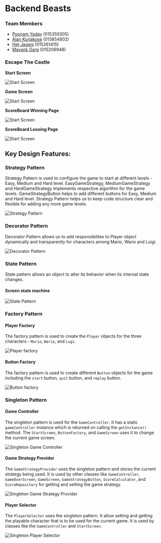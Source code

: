 # Backend Beasts

### Team Members
- [Poonam Yadav](https://github.com/poonamyadav12) (015359305)
- [Alan Kuriakose](https://github.com/aln0071) (013854802)
- [Het Jagani](https://github.com/hetjagani) (015261415)
- [Mayank Garg](https://github.com/mayankgarg23) (015209948)

### Escape The Castle

**Start Screen**

![Start Screen](escapethecastle/images/StartScreen.png)

**Game Screen**

![Start Screen](escapethecastle/images/GameScreen.png)

**ScoreBoard Winning Page**

![Start Screen](escapethecastle/images/ScoreBoard-WinningPage.png)

**ScoreBoard Loosing Page**

![Start Screen](escapethecastle/images/ScoreBoard-LoosingPage.png)

## Key Design Features:

### Strategy Pattern

Strategy Pattern is used to configure the game to start at different levels - Easy, Medium and Hard level. EasyGameStrategy, MediumGameStrategy and HardGameStrategy implements respective algorithm for the game levels. GameStrategyButton helps to add different buttons for Easy, Medium and Hard level. Strategy Pattern helps us to keep code structure clear and flexible for adding any more game levels.

![Strategy Pattern](escapethecastle/uml_diagrams/StrategyPattern.png)

### Decorator Pattern

Decorator Pattern allows us to add responsibilites to Player object dynamically and transparently for characters among Mario, Wario and Luigi.

![Decorator Pattern](escapethecastle/uml_diagrams/DecoratorPattern.png)

### State Pattern

State pattern allows an object to alter its behavior when its internal state changes.

#### Screen state machine
![State Pattern](escapethecastle/uml_diagrams/Screen_Statemachine.png)

### Factory Pattern

#### Player Factory
The factory pattern is used to create the `Player` objects for the three characters - `Mario`,  `Wario`, and `Lugi`.

![Player factory](escapethecastle/uml_diagrams/FactoryPlayer.png)

#### Button Factory
The factory pattern is used to create different `Button` objects for the game including the `start` button, `quit` button, and `replay` button.

![Button factory](escapethecastle/uml_diagrams/FactoryButton.png)

### Singleton Pattern

#### Game Controller
The singleton pattern is used for the `GameController`. It has a static `gameController` instance which is returned on calling the `getInstance()` method. The `StartScreen`, `ButtonFactory`, and `GameScreen` uses it to change the current game screen.

![Singleton Game Controller](escapethecastle/uml_diagrams/SingletonGameController.png)

#### Game Strategy Provider
The `GameStrategyProvider` uses the singleton pattern and stores the current strategy being used. It is used by other classes like `GameController`, `GameOverScreen`, `GameScreen`, `GameStrategyButton`, `ScoreCalculator`, and `ScoreRepository` for getting and setting the game strategy.

![Singleton Game Strategy Provider](escapethecastle/uml_diagrams/SingletonGameStrategyProvider.png)

#### Player Selector
The `PlayerSelector` uses the singleton pattern. It allow setting and getting the playable character that is to be used for the current game. It is used by classes like the `GameController` and `StartScreen`.

![Singleton Player Selector](escapethecastle/uml_diagrams/SingletonPlayerSelector.png)
